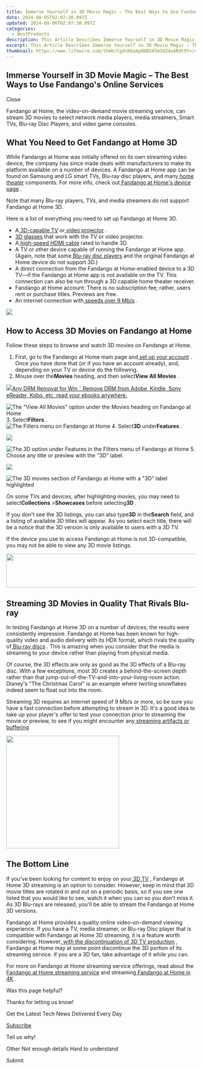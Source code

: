 ```yaml
---
title: Immerse Yourself in 3D Movie Magic – The Best Ways to Use Fandango's Online Services
date: 2024-08-05T02:07:30.097Z
updated: 2024-08-06T02:07:30.097Z
categories:
  - BestProducts
description: This Article Describes Immerse Yourself in 3D Movie Magic – The Best Ways to Use Fandango's Online Services
excerpt: This Article Describes Immerse Yourself in 3D Movie Magic – The Best Ways to Use Fandango's Online Services
thumbnail: https://www.lifewire.com/thmb/CgdsK6aApDNB545m3dZduARdt9Y=/400x300/filters:no_upscale():max_bytes(150000):strip_icc():format(webp)/VUDU-3D-5ace7b9e3de423003769f58b.jpg
---
```


## Immerse Yourself in 3D Movie Magic – The Best Ways to Use Fandango's Online Services

Close 

 Fandango at Home, the video-on-demand movie streaming service, can stream 3D movies to select network media players, media streamers, Smart TVs, Blu-ray Disc Players, and video game consoles.

##  What You Need to Get Fandango at Home 3D 

 While Fandango at Home was initially offered on its own streaming video device, the company has since made deals with manufacturers to make its platform available on a number of devices. A Fandango at Home app can be found on Samsung and LG smart TVs, Blu-ray disc players, and many[ home theater](https://www.lifewire.com/what-is-home-theater-1846801) components. For more info, check out[ Fandango at Home's device page](https://support.vudu.com/vudusupport/s/article/Where-can-I-watch-Vudu-movies-and-TV-shows) .

 Note that many Blu-ray players, TVs, and media streamers do not support Fandango at Home 3D.

 Here is a list of everything you need to set up Fandango at Home 3D.

* A[ 3D-capable TV](https://www.lifewire.com/why-3d-tv-died-4126776) or[ video projector](https://www.lifewire.com/what-do-i-need-to-watch-3d-1847325) .
* [ 3D glasses](https://www.lifewire.com/3d-passive-polarized-vs-active-shutter-1847836) that work with the TV or video projector.
* A[ high-speed HDMI cable](https://www.lifewire.com/hdmi-facts-high-definition-multimedia-interface-1847337) rated to handle 3D.
* A TV or other device capable of running the Fandango at Home app. (Again, note that some[ Blu-ray disc players](https://www.lifewire.com/blu-ray-disc-player-information-1846364) and the original Fandango at Home device do not support 3D.)
* A direct connection from the Fandango at Home-enabled device to a 3D TV—if the Fandango at Home app is not available on the TV. This connection can also be run through a 3D capable home theater receiver.
* Fandango at Home account: There is no subscription fee; rather, users rent or purchase titles. Previews are free.
* An internet connection with[ speeds over 9 Mb/s](https://www.lifewire.com/internet-speed-requirements-for-movie-viewing-1847401) .

<!-- affiliate ads begin -->
<a href="https://store.revouninstaller.com/order/checkout.php?PRODS=27889512&QTY=1&AFFILIATE=108875&CART=1"><img src="https://secure.avangate.com/images/merchant/4282ec8de8c9be897e7aff4aa231b1a4/728__90.jpg" border="0"></a>
<!-- affiliate ads end -->
##  How to Access 3D Movies on Fandango at Home 

 Follow these steps to browse and watch 3D movies on Fandango at Home.

1. First, go to the Fandango at Home main page and[ set up your account](https://www.vudu.com/content/AccountSetup.html) . Once you have done that (or if you have an account already), and, depending on your TV or device do the following.
2. Mouse over the**Movies** heading, and then select**View All Movies** .  
<!-- affiliate ads begin -->
<a href="https://secure.2checkout.com/order/checkout.php?PRODS=4600113&QTY=1&AFFILIATE=108875&CART=1"><img src="https://www.epubor.com/images/drm-removal-feature2.png" border="0">Any DRM Removal for Win：Remove DRM from Adobe, Kindle, Sony eReader, Kobo, etc, read your ebooks anywhere.</a>
<!-- affiliate ads end -->
![The "View All Movies" option under the Movies heading on Fandango at Home](https://www.lifewire.com/thmb/sdHHIkoEFkJ1Wn6XlT3_kH4iGt8=/1500x0/filters:no_upscale():max_bytes(150000):strip_icc():format(webp)/Fandango-at-Home-Movies-3c80020154414b2da12ba786290fb5b0.jpg)
3. Select**Filters** .  
![The Filters menu on Fandango at Home](https://www.lifewire.com/thmb/r1BW_Gx1YWqQwPkA96jYSK96o1w=/1500x0/filters:no_upscale():max_bytes(150000):strip_icc():format(webp)/Fandango-at-Home-Filters-328e3c6864dd42db917ae3e247fe6ee3.jpg)
4. Select**3D** under**Features** .  
<!-- affiliate ads begin -->
<a href="https://secure.2checkout.com/order/checkout.php?PRODS=4620780&QTY=1&AFFILIATE=108875&CART=1"><img src="https://secure.avangate.com/images/merchant/07dd4d5a72f5740ef0f035f201951476/728__90banner.jpg" border="0"></a>
<!-- affiliate ads end -->
![The 3D option under Features in the Filters menu of Fandango at Home](https://www.lifewire.com/thmb/kB8BDnorOTdlY058r80Kl_5HniU=/1500x0/filters:no_upscale():max_bytes(150000):strip_icc():format(webp)/Fandango-at-Home-3D-69666b56d3374c42a6d8452f07ebdb28.jpg)
5. Choose any title or preview with the "3D" label.  
<!-- affiliate ads begin -->
<a href="https://secure.2checkout.com/order/checkout.php?PRODS=2201613&QTY=1&AFFILIATE=108875&CART=1"><img src="https://www.macdvdripperpro.com/images/devices-3.png" border="0"></a>
<!-- affiliate ads end -->
![The 3D movies section of Fandango at Home with a "3D" label highlighted](https://www.lifewire.com/thmb/LyLtXmSCWsCwtKGQGdgtfxo4SYU=/1500x0/filters:no_upscale():max_bytes(150000):strip_icc():format(webp)/Fandango-at-Home-3D-Label-00f32bf0b21a48bc9c0649a2010e56a0.jpg)

 On some TVs and devices, after highlighting movies, you may need to select**Collections** \>**Showcases** before selecting**3D** .

 If you don't see the 3D listings, you can also type**3D** in the**Search** field, and a listing of available 3D titles will appear. As you select each title, there will be a notice that the 3D version is only available to users with a 3D TV.

 If the device you use to access Fandango at Home is not 3D-compatible, you may not be able to view any 3D movie listings.

<!-- affiliate ads begin -->
<a href="https://newchic.sjv.io/c/5597632/1659704/14420" target="_top" id="1659704"><img src="//a.impactradius-go.com/display-ad/14420-1659704" border="0" alt="" width="728" height="90"/></a><img height="0" width="0" src="https://imp.pxf.io/i/5597632/1659704/14420" style="position:absolute;visibility:hidden;" border="0" />
<!-- affiliate ads end -->
##  Streaming 3D Movies in Quality That Rivals Blu-ray 

 In testing Fandango at Home 3D on a number of devices, the results were consistently impressive. Fandango at Home has been known for high-quality video and audio delivery with its HDX format, which rivals the quality of[ Blu-ray discs](https://www.lifewire.com/blu-ray-disc-player-information-1846364) . This is amazing when you consider that the media is streaming to your device rather than playing from physical media.

 Of course, the 3D effects are only as good as the 3D effects of a Blu-ray disc. With a few exceptions, most 3D creates a behind-the-screen depth rather than that jump-out-of-the-TV-and-into-your-living-room action. Disney's "The Christmas Carol" is an example where twirling snowflakes indeed seem to float out into the room.

 Streaming 3D requires an internet speed of 9 Mb/s or more, so be sure you have a fast connection before attempting to stream in 3D. It's a good idea to take up your player's offer to test your connection prior to streaming the movie or preview, to see if you might encounter any[ streaming artifacts or buffering](https://www.lifewire.com/how-to-avoid-buffering-issues-1847399) 

<!-- affiliate ads begin -->
<a href="https://natural-cycles.sjv.io/c/5597632/2072199/17885" target="_top" id="2072199"><img src="//a.impactradius-go.com/display-ad/17885-2072199" border="0" alt="" width="300" height="300"/></a><img height="0" width="0" src="https://imp.pxf.io/i/5597632/2072199/17885" style="position:absolute;visibility:hidden;" border="0" />
<!-- affiliate ads end -->
## The Bottom Line 

 If you've been looking for content to enjoy on your[ 3D TV](https://www.lifewire.com/3d-tv-pros-and-cons-1847837) , Fandango at Home 3D streaming is an option to consider. However, keep in mind that 3D movie titles are rotated in and out on a periodic basis, so if you see one listed that you would like to see, watch it when you can so you don't miss it. As 3D Blu-rays are released, you'll be able to stream the Fandango at Home 3D versions.

 Fandango at Home provides a quality online video-on-demand viewing experience. If you have a TV, media streamer, or Blu-ray Disc player that is compatible with Fandango at Home 3D streaming, it is a feature worth considering. However,[ with the discontinuation of 3D TV production](https://www.lifewire.com/why-3d-tv-died-4126776) , Fandango at Home may at some point discontinue the 3D portion of its streaming service. if you are a 3D fan, take advantage of it while you can.

 For more on Fandango at Home streaming service offerings, read about the[ Fandango at Home streaming service](https://www.lifewire.com/vudu-adds-tv-shows-on-demand-1847424) and streaming[ Fandango at Home in 4K](https://www.lifewire.com/streaming-vudu-in-4k-1847832) .

Was this page helpful?

Thanks for letting us know!

 Get the Latest Tech News Delivered Every Day

[ Subscribe ](https://www.lifewire.com/#) 

Tell us why!

 Other  Not enough details  Hard to understand 

 Submit 

<ins class="adsbygoogle"
     style="display:block"
     data-ad-format="autorelaxed"
     data-ad-client="ca-pub-7571918770474297"
     data-ad-slot="1223367746"></ins>



<ins class="adsbygoogle"
     style="display:block"
     data-ad-client="ca-pub-7571918770474297"
     data-ad-slot="8358498916"
     data-ad-format="auto"
     data-full-width-responsive="true"></ins>
